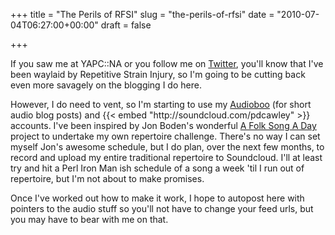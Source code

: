 +++
title = "The Perils of RFSI"
slug = "the-perils-of-rfsi"
date = "2010-07-04T06:27:00+00:00"
draft = false

+++

<p>
If you saw me at YAPC::NA or you follow me on <a href="http://twitter.com/pdcawley">Twitter</a>, you'll know that I've been waylaid by Repetitive Strain Injury, so I'm going to be cutting back even more savagely on the blogging I do here.

</p>
<p>
However, I do need to vent, so I'm starting to use my <a href="http://audiboo.fm/pdcawley">Audioboo</a> (for short audio blog posts) and {{< embed "http://soundcloud.com/pdcawley" >}} accounts. I've been inspired by Jon Boden's wonderful <a href="http://www.afolksongaday.com">A Folk Song A Day</a> project to undertake my own repertoire challenge. There's no way I can set myself Jon's awesome schedule, but I do plan, over the next few months, to record and upload my entire traditional repertoire to Soundcloud. I'll at least try and hit a Perl Iron Man ish schedule of a song a week 'til I run out of repertoire, but I'm not about to make promises.

</p>
<p>
Once I've worked out how to make it work, I hope to autopost here with pointers to the audio stuff so you'll not have to change your feed urls, but you may have to bear with me on that.

</p>

